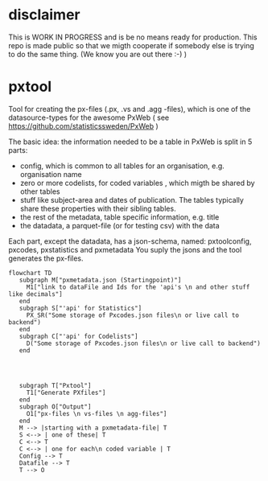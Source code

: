 # disclaimer
This is WORK IN PROGRESS and is be no means ready for production. This repo is made public so that we migth cooperate if somebody else is trying to do the same thing. (We know you are out there :-) )
# pxtool
Tool for creating the px-files (.px, .vs and .agg -files), which is one of the datasource-types for the awesome PxWeb ( see https://github.com/statisticssweden/PxWeb ) 

The basic idea: the information needed to be a table in PxWeb is split in 5 parts: 
- config, which is common to all tables for an organisation, e.g. organisation name
- zero or more codelists, for coded variables , which migth be shared by other tables  
- stuff like subject-area and dates of publication. The tables typically share these properties with their sibling tables.
- the rest of the metadata, table specific information, e.g. title
- the datadata, a parquet-file (or for testing csv) with the data     

Each part, except the datadata, has a json-schema, named: pxtoolconfig, pxcodes, pxstatistics and pxmetadata
You suply the jsons and the tool generates the px-files.

```mermaid
flowchart TD
   subgraph M["pxmetadata.json (Startingpoint)"]
     M1["link to dataFile and Ids for the 'api's \n and other stuff like decimals"]
   end 
   subgraph S["'api' for Statistics"]
     PX_SR("Some storage of Pxcodes.json files\n or live call to backend")
   end
   subgraph C["'api' for Codelists"]
     D("Some storage of Pxcodes.json files\n or live call to backend")
   end

  
   

   subgraph T["Pxtool"]
     T1["Generate PXfiles"]
   end
   subgraph O["Output"]
     O1["px-files \n vs-files \n agg-files"]
   end
   M --> |starting with a pxmetadata-file| T
   S <--> | one of these| T
   C <--> T
   C <--> | one for each\n coded variable | T
   Config --> T
   Datafile --> T
   T --> O

``` 

